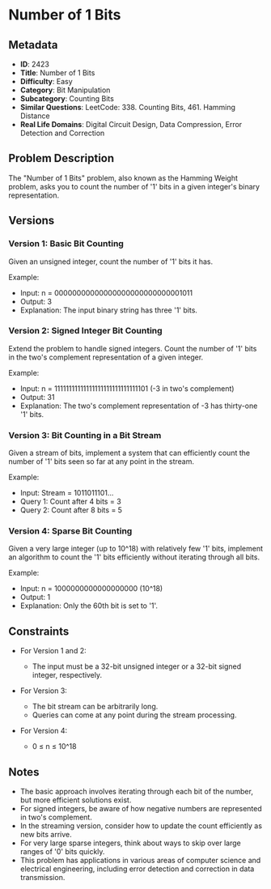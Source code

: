 # Number of 1 Bits

## Metadata

- **ID**: 2423
- **Title**: Number of 1 Bits
- **Difficulty**: Easy
- **Category**: Bit Manipulation
- **Subcategory**: Counting Bits
- **Similar Questions**: LeetCode: 338. Counting Bits, 461. Hamming Distance
- **Real Life Domains**: Digital Circuit Design, Data Compression, Error Detection and Correction

## Problem Description

The "Number of 1 Bits" problem, also known as the Hamming Weight problem, asks you to count the number of '1' bits in a given integer's binary representation.

## Versions

### Version 1: Basic Bit Counting

Given an unsigned integer, count the number of '1' bits it has.

Example:
- Input: n = 00000000000000000000000000001011
- Output: 3
- Explanation: The input binary string has three '1' bits.

### Version 2: Signed Integer Bit Counting

Extend the problem to handle signed integers. Count the number of '1' bits in the two's complement representation of a given integer.

Example:
- Input: n = 11111111111111111111111111111101 (-3 in two's complement)
- Output: 31
- Explanation: The two's complement representation of -3 has thirty-one '1' bits.

### Version 3: Bit Counting in a Bit Stream

Given a stream of bits, implement a system that can efficiently count the number of '1' bits seen so far at any point in the stream.

Example:
- Input: Stream = 1011011101...
- Query 1: Count after 4 bits = 3
- Query 2: Count after 8 bits = 5

### Version 4: Sparse Bit Counting

Given a very large integer (up to 10^18) with relatively few '1' bits, implement an algorithm to count the '1' bits efficiently without iterating through all bits.

Example:
- Input: n = 1000000000000000000 (10^18)
- Output: 1
- Explanation: Only the 60th bit is set to '1'.

## Constraints

- For Version 1 and 2:
  - The input must be a 32-bit unsigned integer or a 32-bit signed integer, respectively.

- For Version 3:
  - The bit stream can be arbitrarily long.
  - Queries can come at any point during the stream processing.

- For Version 4:
  - 0 ≤ n ≤ 10^18

## Notes

- The basic approach involves iterating through each bit of the number, but more efficient solutions exist.
- For signed integers, be aware of how negative numbers are represented in two's complement.
- In the streaming version, consider how to update the count efficiently as new bits arrive.
- For very large sparse integers, think about ways to skip over large ranges of '0' bits quickly.
- This problem has applications in various areas of computer science and electrical engineering, including error detection and correction in data transmission.